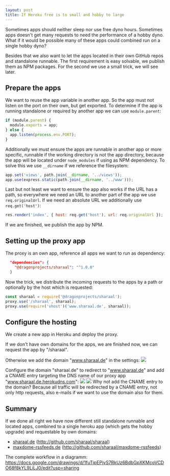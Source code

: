 ```yaml
---
layout: post
title: If Heroku free is to small and hobby to large
---
```


Sometimes apps should neither sleep nor use free dyno hours. Sometimes apps doesn't get many requests to need the performance of a hobby dyno.
What if it would be possible many of these apps could combined run on a single hobby dyno?

Besides that we also want to let the apps located in their own GitHub repos and standalone runnable. The first requirement is easy solvable, we publish them as NPM packages. For the second we use a small trick, we will see later.

## Prepare the apps

We want to reuse the app variable in another app. So the app must not listen on the port on their own, but get exported. To determine if the app is running standalone or required by another app we can use `module.parent`:
```javascript
if (module.parent) {
  module.exports = app;
} else {
  app.listen(process.env.PORT);
}
```

Additionally we must ensure the apps are runnable in another app or more specific, runnable if the working directory is not the app directory, because the app will be located under `node_modules` if using as NPM dependency. To solve this we use `__dirname` if we reference the filesystem:
```javascript
app.set('views', path.join(__dirname, '../views'));
app.use(express.static(path.join(__dirname, '../www')));
```

Last but not least we want to ensure the app also works if the URL has a path, so everywhere we need an URL to another part of the app we use `req.originalUrl`. If we need an absolute URL we additionally use `req.get('host')`:
```javascript
res.render('index', { host: req.get('host'), url: req.originalUrl });
```

If we are finished, we publish the app by NPM.

## Setting up the proxy app

The proxy is an own app, reference all apps we want to run as dependency:
```json
  "dependencies": {
    "@dragonprojects/sharaal": "^1.0.0"
  }
```

Now the trick, we distribute the incoming requests to the apps by a path or optionally by the host which is requested:
```javascript
const sharaal = require('@dragonprojects/sharaal');
proxy.use('/sharaal', sharaal);
proxy.use(require('vhost')('www.sharaal.de', sharaal));
```

## Configure the hosting

We create a new app in Heroku and deploy the proxy.

If we don't have own domains for the apps, we are finished now, we can request the app by "/sharaal". 

Otherwise we add the domain "www.sharaal.de" in the settings:
![](http://dragonprojects.de/wp-content/uploads/2017/05/app-domain-setting.png)

Configure the domain "sharaal.de" to redirect to "www.sharaal.de" and add a CNAME entry targeting the DNS name of our proxy app "www.sharaal.de.herokudns.com":
![](http://dragonprojects.de/wp-content/uploads/2017/05/hosting-redirect.png)
![](http://dragonprojects.de/wp-content/uploads/2017/05/hosting-cname.png)
Why not add the CNAME entry to the domain? Because all traffic will be redirected by a CNAME entry, not only http requests, also e-mails if we want to use the domain also for them.

## Summary

If we done all right we have now different still standalone runnable and located apps, combined to a single heroku app (which gets the hobby upgrade) and requestable by own domains:

* <a href="http://sharaal.de">sharaal.de</a> (<a href="http://github.com/sharaal/sharaal">http://github.com/sharaal/sharaal</a>)
* <a href="http://maxdome-rssfeeds.de">maxdome-rssfeeds.de</a> (<a href="http://github.com/sharaal/maxdome-rssfeeds">http://github.com/sharaal/maxdome-rssfeeds</a>)

The complete workflow in a diagramm: 
<a href="https://docs.google.com/drawings/d/1fuTjpEPjvS7RkUz6BdbGpXKMcoVCDO68f8kYL9LiLJ0/edit?usp=sharing">https://docs.google.com/drawings/d/1fuTjpEPjvS7RkUz6BdbGpXKMcoVCDO68f8kYL9LiLJ0/edit?usp=sharing</a>
